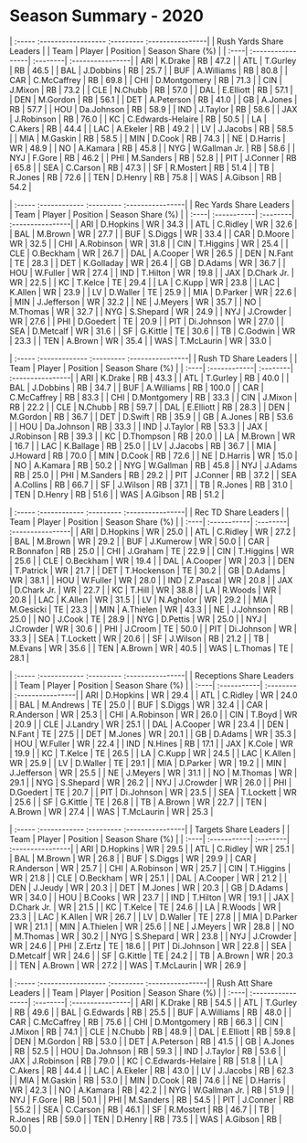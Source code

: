 # Season Summary - 2020

| :----- :------------------ :--------- :----------------|
|                Rush Yards Share Leaders                |
| Team | Player            | Position | Season Share (%) |
| :----| :-----------------| :--------| :----------------|
| ARI  | K.Drake           | RB       | 47.2             |
| ATL  | T.Gurley          | RB       | 46.5             |
| BAL  | J.Dobbins         | RB       | 25.7             |
| BUF  | A.Williams        | RB       | 80.8             |
| CAR  | C.McCaffrey       | RB       | 69.8             |
| CHI  | D.Montgomery      | RB       | 71.3             |
| CIN  | J.Mixon           | RB       | 73.2             |
| CLE  | N.Chubb           | RB       | 57.0             |
| DAL  | E.Elliott         | RB       | 57.1             |
| DEN  | M.Gordon          | RB       | 56.1             |
| DET  | A.Peterson        | RB       | 41.0             |
| GB   | A.Jones           | RB       | 57.7             |
| HOU  | Da.Johnson        | RB       | 58.9             |
| IND  | J.Taylor          | RB       | 58.6             |
| JAX  | J.Robinson        | RB       | 76.0             |
| KC   | C.Edwards-Helaire | RB       | 50.5             |
| LA   | C.Akers           | RB       | 44.4             |
| LAC  | A.Ekeler          | RB       | 49.2             |
| LV   | J.Jacobs          | RB       | 58.5             |
| MIA  | M.Gaskin          | RB       | 58.5             |
| MIN  | D.Cook            | RB       | 74.3             |
| NE   | D.Harris          | WR       | 48.9             |
| NO   | A.Kamara          | RB       | 45.8             |
| NYG  | W.Gallman Jr.     | RB       | 58.6             |
| NYJ  | F.Gore            | RB       | 46.2             |
| PHI  | M.Sanders         | RB       | 52.8             |
| PIT  | J.Conner          | RB       | 65.8             |
| SEA  | C.Carson          | RB       | 47.3             |
| SF   | R.Mostert         | RB       | 51.4             |
| TB   | R.Jones           | RB       | 72.6             |
| TEN  | D.Henry           | RB       | 75.8             |
| WAS  | A.Gibson          | RB       | 54.2             |

| :----- :------------ :--------- :----------------|
|             Rec Yards Share Leaders              |
| Team | Player      | Position | Season Share (%) |
| :----| :-----------| :--------| :----------------|
| ARI  | D.Hopkins   | WR       | 34.3             |
| ATL  | C.Ridley    | WR       | 32.6             |
| BAL  | M.Brown     | WR       | 27.7             |
| BUF  | S.Diggs     | WR       | 33.4             |
| CAR  | D.Moore     | WR       | 32.5             |
| CHI  | A.Robinson  | WR       | 31.8             |
| CIN  | T.Higgins   | WR       | 25.4             |
| CLE  | O.Beckham   | WR       | 26.7             |
| DAL  | A.Cooper    | WR       | 26.5             |
| DEN  | N.Fant      | TE       | 28.3             |
| DET  | K.Golladay  | WR       | 26.4             |
| GB   | D.Adams     | WR       | 36.7             |
| HOU  | W.Fuller    | WR       | 27.4             |
| IND  | T.Hilton    | WR       | 19.8             |
| JAX  | D.Chark Jr. | WR       | 22.5             |
| KC   | T.Kelce     | TE       | 29.4             |
| LA   | C.Kupp      | WR       | 23.8             |
| LAC  | K.Allen     | WR       | 23.9             |
| LV   | D.Waller    | TE       | 25.9             |
| MIA  | D.Parker    | WR       | 22.6             |
| MIN  | J.Jefferson | WR       | 32.2             |
| NE   | J.Meyers    | WR       | 35.7             |
| NO   | M.Thomas    | WR       | 32.7             |
| NYG  | S.Shepard   | WR       | 24.9             |
| NYJ  | J.Crowder   | WR       | 27.6             |
| PHI  | D.Goedert   | TE       | 20.9             |
| PIT  | Di.Johnson  | WR       | 27.0             |
| SEA  | D.Metcalf   | WR       | 31.6             |
| SF   | G.Kittle    | TE       | 30.6             |
| TB   | C.Godwin    | WR       | 23.3             |
| TEN  | A.Brown     | WR       | 35.4             |
| WAS  | T.McLaurin  | WR       | 33.0             |

| :----- :------------- :--------- :----------------|
|               Rush TD Share Leaders               |
| Team | Player       | Position | Season Share (%) |
| :----| :------------| :--------| :----------------|
| ARI  | K.Drake      | RB       | 43.3             |
| ATL  | T.Gurley     | RB       | 40.0             |
| BAL  | J.Dobbins    | RB       | 34.7             |
| BUF  | A.Williams   | RB       | 100.0            |
| CAR  | C.McCaffrey  | RB       | 83.3             |
| CHI  | D.Montgomery | RB       | 33.3             |
| CIN  | J.Mixon      | RB       | 22.2             |
| CLE  | N.Chubb      | RB       | 59.7             |
| DAL  | E.Elliott    | RB       | 28.3             |
| DEN  | M.Gordon     | RB       | 36.7             |
| DET  | D.Swift      | RB       | 35.9             |
| GB   | A.Jones      | RB       | 53.6             |
| HOU  | Da.Johnson   | RB       | 33.3             |
| IND  | J.Taylor     | RB       | 53.3             |
| JAX  | J.Robinson   | RB       | 39.3             |
| KC   | D.Thompson   | RB       | 20.0             |
| LA   | M.Brown      | WR       | 16.7             |
| LAC  | K.Ballage    | RB       | 25.0             |
| LV   | J.Jacobs     | RB       | 36.7             |
| MIA  | J.Howard     | RB       | 70.0             |
| MIN  | D.Cook       | RB       | 72.6             |
| NE   | D.Harris     | WR       | 15.0             |
| NO   | A.Kamara     | RB       | 50.2             |
| NYG  | W.Gallman    | RB       | 45.8             |
| NYJ  | J.Adams      | RB       | 25.0             |
| PHI  | M.Sanders    | RB       | 29.2             |
| PIT  | J.Conner     | RB       | 37.2             |
| SEA  | A.Collins    | RB       | 66.7             |
| SF   | J.Wilson     | RB       | 37.1             |
| TB   | R.Jones      | RB       | 31.0             |
| TEN  | D.Henry      | RB       | 51.6             |
| WAS  | A.Gibson     | RB       | 51.2             |

| :----- :------------ :--------- :----------------|
|               Rec TD Share Leaders               |
| Team | Player      | Position | Season Share (%) |
| :----| :-----------| :--------| :----------------|
| ARI  | D.Hopkins   | WR       | 25.0             |
| ATL  | C.Ridley    | WR       | 27.2             |
| BAL  | M.Brown     | WR       | 29.2             |
| BUF  | J.Kumerow   | WR       | 50.0             |
| CAR  | R.Bonnafon  | RB       | 25.0             |
| CHI  | J.Graham    | TE       | 22.9             |
| CIN  | T.Higgins   | WR       | 25.6             |
| CLE  | O.Beckham   | WR       | 19.4             |
| DAL  | A.Cooper    | WR       | 20.3             |
| DEN  | T.Patrick   | WR       | 21.7             |
| DET  | T.Hockenson | TE       | 30.2             |
| GB   | D.Adams     | WR       | 38.1             |
| HOU  | W.Fuller    | WR       | 28.0             |
| IND  | Z.Pascal    | WR       | 20.8             |
| JAX  | D.Chark Jr. | WR       | 22.7             |
| KC   | T.Hill      | WR       | 38.8             |
| LA   | R.Woods     | WR       | 20.8             |
| LAC  | K.Allen     | WR       | 31.5             |
| LV   | N.Agholor   | WR       | 29.2             |
| MIA  | M.Gesicki   | TE       | 23.3             |
| MIN  | A.Thielen   | WR       | 43.3             |
| NE   | J.Johnson   | RB       | 25.0             |
| NO   | J.Cook      | TE       | 28.9             |
| NYG  | D.Pettis    | WR       | 25.0             |
| NYJ  | J.Crowder   | WR       | 30.6             |
| PHI  | J.Croom     | TE       | 50.0             |
| PIT  | Di.Johnson  | WR       | 33.3             |
| SEA  | T.Lockett   | WR       | 20.6             |
| SF   | J.Wilson    | RB       | 21.2             |
| TB   | M.Evans     | WR       | 35.6             |
| TEN  | A.Brown     | WR       | 40.5             |
| WAS  | L.Thomas    | TE       | 28.1             |

| :----- :------------ :--------- :----------------|
|             Receptions Share Leaders             |
| Team | Player      | Position | Season Share (%) |
| :----| :-----------| :--------| :----------------|
| ARI  | D.Hopkins   | WR       | 29.4             |
| ATL  | C.Ridley    | WR       | 24.0             |
| BAL  | M.Andrews   | TE       | 25.0             |
| BUF  | S.Diggs     | WR       | 32.4             |
| CAR  | R.Anderson  | WR       | 25.3             |
| CHI  | A.Robinson  | WR       | 26.0             |
| CIN  | T.Boyd      | WR       | 20.9             |
| CLE  | J.Landry    | WR       | 25.1             |
| DAL  | A.Cooper    | WR       | 23.4             |
| DEN  | N.Fant      | TE       | 27.5             |
| DET  | M.Jones     | WR       | 20.1             |
| GB   | D.Adams     | WR       | 35.3             |
| HOU  | W.Fuller    | WR       | 22.4             |
| IND  | N.Hines     | RB       | 17.1             |
| JAX  | K.Cole      | WR       | 19.9             |
| KC   | T.Kelce     | TE       | 26.5             |
| LA   | C.Kupp      | WR       | 24.5             |
| LAC  | K.Allen     | WR       | 25.9             |
| LV   | D.Waller    | TE       | 29.1             |
| MIA  | D.Parker    | WR       | 19.2             |
| MIN  | J.Jefferson | WR       | 25.5             |
| NE   | J.Meyers    | WR       | 31.1             |
| NO   | M.Thomas    | WR       | 29.1             |
| NYG  | S.Shepard   | WR       | 26.2             |
| NYJ  | J.Crowder   | WR       | 26.0             |
| PHI  | D.Goedert   | TE       | 20.7             |
| PIT  | Di.Johnson  | WR       | 23.5             |
| SEA  | T.Lockett   | WR       | 25.6             |
| SF   | G.Kittle    | TE       | 26.8             |
| TB   | A.Brown     | WR       | 22.7             |
| TEN  | A.Brown     | WR       | 27.4             |
| WAS  | T.McLaurin  | WR       | 25.3             |

| :----- :------------ :--------- :----------------|
|              Targets Share Leaders               |
| Team | Player      | Position | Season Share (%) |
| :----| :-----------| :--------| :----------------|
| ARI  | D.Hopkins   | WR       | 29.5             |
| ATL  | C.Ridley    | WR       | 25.1             |
| BAL  | M.Brown     | WR       | 26.8             |
| BUF  | S.Diggs     | WR       | 29.9             |
| CAR  | R.Anderson  | WR       | 25.7             |
| CHI  | A.Robinson  | WR       | 25.7             |
| CIN  | T.Higgins   | WR       | 21.8             |
| CLE  | O.Beckham   | WR       | 25.1             |
| DAL  | A.Cooper    | WR       | 21.2             |
| DEN  | J.Jeudy     | WR       | 20.3             |
| DET  | M.Jones     | WR       | 20.3             |
| GB   | D.Adams     | WR       | 34.0             |
| HOU  | B.Cooks     | WR       | 23.7             |
| IND  | T.Hilton    | WR       | 19.1             |
| JAX  | D.Chark Jr. | WR       | 21.5             |
| KC   | T.Kelce     | TE       | 24.6             |
| LA   | R.Woods     | WR       | 23.3             |
| LAC  | K.Allen     | WR       | 26.7             |
| LV   | D.Waller    | TE       | 27.8             |
| MIA  | D.Parker    | WR       | 21.1             |
| MIN  | A.Thielen   | WR       | 25.6             |
| NE   | J.Meyers    | WR       | 28.8             |
| NO   | M.Thomas    | WR       | 30.2             |
| NYG  | S.Shepard   | WR       | 23.8             |
| NYJ  | J.Crowder   | WR       | 24.6             |
| PHI  | Z.Ertz      | TE       | 18.6             |
| PIT  | Di.Johnson  | WR       | 22.8             |
| SEA  | D.Metcalf   | WR       | 24.6             |
| SF   | G.Kittle    | TE       | 24.2             |
| TB   | A.Brown     | WR       | 20.3             |
| TEN  | A.Brown     | WR       | 27.2             |
| WAS  | T.McLaurin  | WR       | 26.9             |

| :----- :------------------ :--------- :----------------|
|                 Rush Att Share Leaders                 |
| Team | Player            | Position | Season Share (%) |
| :----| :-----------------| :--------| :----------------|
| ARI  | K.Drake           | RB       | 54.5             |
| ATL  | T.Gurley          | RB       | 49.6             |
| BAL  | G.Edwards         | RB       | 25.5             |
| BUF  | A.Williams        | RB       | 48.0             |
| CAR  | C.McCaffrey       | RB       | 75.6             |
| CHI  | D.Montgomery      | RB       | 66.3             |
| CIN  | J.Mixon           | RB       | 74.1             |
| CLE  | N.Chubb           | RB       | 48.9             |
| DAL  | E.Elliott         | RB       | 59.8             |
| DEN  | M.Gordon          | RB       | 53.0             |
| DET  | A.Peterson        | RB       | 41.5             |
| GB   | A.Jones           | RB       | 52.5             |
| HOU  | Da.Johnson        | RB       | 59.3             |
| IND  | J.Taylor          | RB       | 53.6             |
| JAX  | J.Robinson        | RB       | 79.0             |
| KC   | C.Edwards-Helaire | RB       | 51.8             |
| LA   | C.Akers           | RB       | 44.4             |
| LAC  | A.Ekeler          | RB       | 43.0             |
| LV   | J.Jacobs          | RB       | 62.3             |
| MIA  | M.Gaskin          | RB       | 53.0             |
| MIN  | D.Cook            | RB       | 74.6             |
| NE   | D.Harris          | WR       | 42.3             |
| NO   | A.Kamara          | RB       | 42.2             |
| NYG  | W.Gallman Jr.     | RB       | 51.9             |
| NYJ  | F.Gore            | RB       | 50.1             |
| PHI  | M.Sanders         | RB       | 54.5             |
| PIT  | J.Conner          | RB       | 55.2             |
| SEA  | C.Carson          | RB       | 46.1             |
| SF   | R.Mostert         | RB       | 46.7             |
| TB   | R.Jones           | RB       | 59.0             |
| TEN  | D.Henry           | RB       | 73.5             |
| WAS  | A.Gibson          | RB       | 50.0             |

